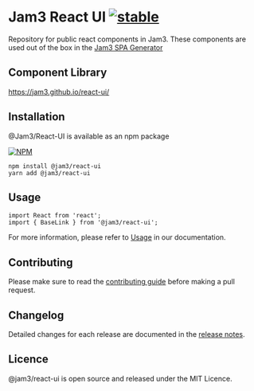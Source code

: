 # Jam3 React UI [![stable](http://hughsk.github.io/stability-badges/dist/stable.svg)](http://github.com/hughsk/stability-badges)

Repository for public react components in Jam3. These components are used out of the box in the [Jam3 SPA Generator](https://github.com/Jam3/nyg-jam3)

## Component Library
https://jam3.github.io/react-ui/

## Installation

@Jam3/React-UI is available as an npm package

[![NPM](https://nodei.co/npm/@jam3/react-ui.png)](https://www.npmjs.com/package/@jam3/react-ui)

```
npm install @jam3/react-ui
yarn add @jam3/react-ui
```

## Usage

```
import React from 'react';
import { BaseLink } from '@jam3/react-ui';
```

For more information, please refer to [Usage](USAGE.md) in our documentation.

## Contributing
Please make sure to read the [contributing guide](CONTRIBUTING.md) before making a pull request.

## Changelog
Detailed changes for each release are documented in the [release notes](CHANGELOG.md).

## Licence
@jam3/react-ui is open source and released under the MIT Licence.
